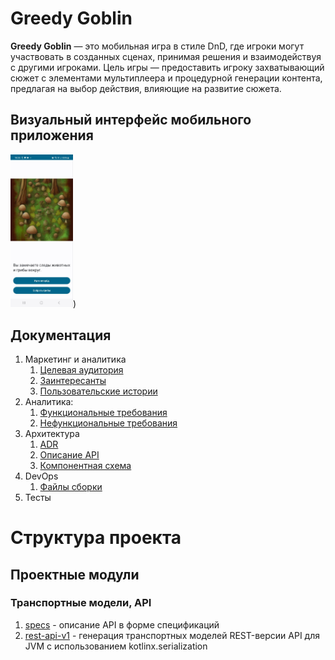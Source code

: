 # Greedy Goblin

**Greedy Goblin** — это мобильная игра в стиле DnD, где игроки могут участвовать в созданных сценах,
принимая решения и взаимодействуя с другими игроками.
Цель игры — предоставить игроку захватывающий сюжет с элементами мультиплеера и процедурной генерации контента,
предлагая на выбор действия, влияющие на развитие сюжета.

## Визуальный интерфейс мобильного приложения

<img src="docs/imgs/layout.jpg" alt="Макет интерфейса" width="100"/>)

## Документация

1. Маркетинг и аналитика
    1. [Целевая аудитория](./docs/01-biz/01-target-audience.md)
    2. [Заинтересанты](./docs/01-biz/02-stakeholders.md)
    3. [Пользовательские истории](./docs/01-biz/03-bizreq.md)
2. Аналитика:
    1. [Функциональные требования](./docs/02-analysis/01-functional-requiremens.md)
    2. [Нефункциональные требования](./docs/02-analysis/02-nonfunctional-requirements.md)
3. Архитектура
    1. [ADR](docs/03-architecture/01-adrs.md)
    2. [Описание API](docs/03-architecture/02-api.md)
    3. [Компонентная схема](docs/03-architecture/03-arch.md)
4. DevOps
    1. [Файлы сборки](./deploy)
5. Тесты

# Структура проекта

## Проектные модули

### Транспортные модели, API

1. [specs](specs) - описание API в форме спецификаций
2. [rest-api-v1](greedy-goblin-be/rest-api-v1) - генерация транспортных моделей REST-версии API
для JVM с использованием kotlinx.serialization